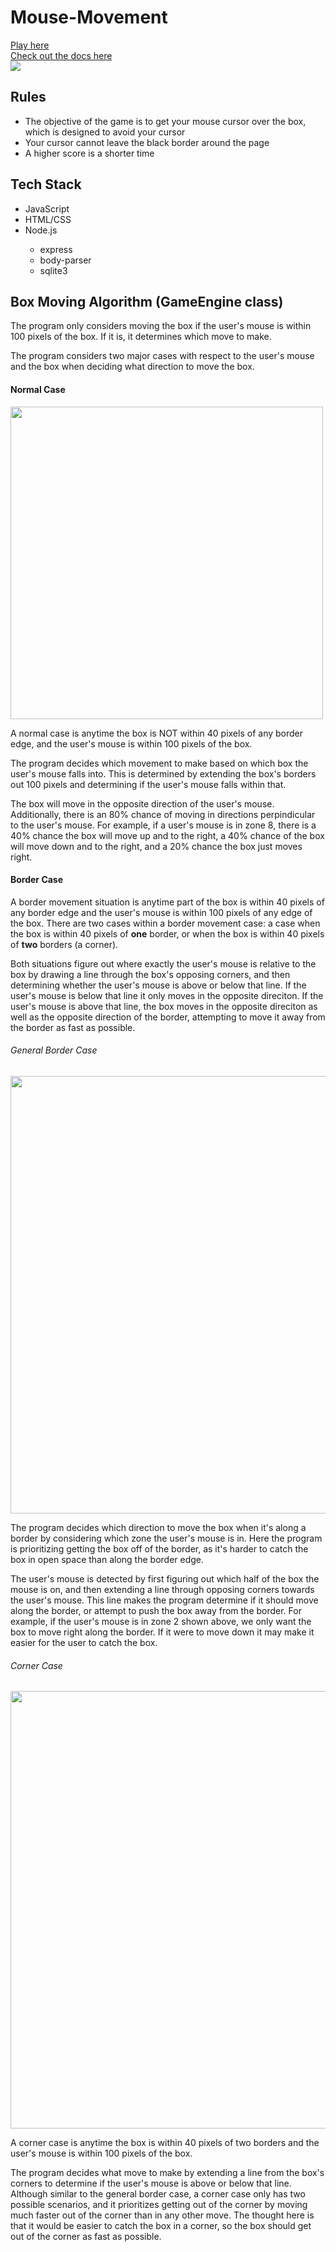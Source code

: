 # Mouse-Movement

<a href="https://mouse-movement.liammahoney.me/">Play here</a><br>
<a href="https://mouse-movement.liammahoney.me/docs">Check out the docs here</a><br>
<img src="https://liammahoney.me/pics/mouse-movement.gif">
<h2>Rules</h2>
<ul>
  <li>The objective of the game is to get your mouse cursor over the box, which is designed to avoid your cursor</li>
  <li>Your cursor cannot leave the black border around the page</li>
  <li>A higher score is a shorter time</li>
</ul>
<h2>Tech Stack</h2>
<ul>
  <li>JavaScript</li>
  <li>HTML/CSS</li>
  <li>Node.js</li>
  <ul>
    <li>express</li>
    <li>body-parser</li>
    <li>sqlite3</li>
  </ul>
</ul>
<h2>Box Moving Algorithm (GameEngine class)</h2>
<p>The program only considers moving the box if the user's mouse is within 100 pixels of the box. If it is, it determines which move to make.</p>
<p>The program considers two major cases with respect to the user's mouse and the box when deciding what direction to move the box.</p> 
<h4>Normal Case</h4>
<img width="500" src="http://mouse-movement.liammahoney.me/general-mouse-detection.png">
<p>A normal case is anytime the box is NOT within 40 pixels of any border edge, and the user's mouse is within 100 pixels of the box.</p>
<p>The program decides which movement to make based on which box the user's mouse falls into. This is determined by extending the box's borders out 100 pixels and determining if the user's mouse falls within that.</p>
<p>The box will move in the opposite direction of the user's mouse. Additionally, there is an 80% chance of moving in directions perpindicular to the user's mouse. For example, if a user's mouse is in zone 8, there is a 40% chance the box will  move up and to the right, a 40% chance of the box will move down and to the right, and a 20% chance the box just moves right.</p>
<h4>Border Case</h4>
<p>A border movement situation is anytime part of the box is within 40 pixels of any border edge and the user's mouse is within 100 pixels of any edge of the box. There are two cases within a border movement case: a case when the box is within 40 pixels of <b>one</b> border, or when the box is within 40 pixels of <b>two</b> borders (a corner).</p>
<p>Both situations figure out where exactly the user's mouse is relative to the box by drawing a line through the box's opposing corners, and then determining whether the user's mouse is above or below that line. If the user's mouse is below that line it only moves in the opposite direciton. If the user's mouse is above that line, the box moves in the opposite direciton as well as the opposite direction of the border, attempting to move it away from the border as fast as possible.
<h6>General Border Case</h6>
<img width="700" src="https://mouse-movement.liammahoney.me/border-situation.png">
<p>The program decides which direction to move the box when it's along a border by considering which zone the user's mouse is in. Here the program is prioritizing getting the box off of the border, as it's harder to catch the box in open space than along the border edge. </p>
<p>The user's mouse is detected by first figuring out which half of the box the mouse is on, and then extending a line through opposing corners towards the user's mouse. This line makes the program determine if it should move along the border, or attempt to push the box away from the border. For example, if the user's mouse is in zone 2 shown above, we only want the box to move right along the border. If it were to move down it may make it easier for the user to catch the box.</p>
<h6>Corner Case</h6>
<img width="700" src="https://mouse-movement.liammahoney.me/corner-situation.png">
<p>A corner case is anytime the box is within 40 pixels of two borders and the user's mouse is within 100 pixels of the box.</p>
<p>The program decides what move to make by extending a line from the box's corners to determine if the user's mouse is above or below that line. Although similar to the general border case, a corner case only has two possible scenarios, and it prioritizes getting out of the corner by moving much faster out of the corner than in any other move. The thought here is that it would be easier to catch the box in a corner, so the box should get out of the corner as fast as possible.</p>
